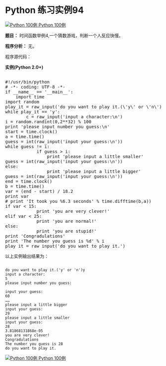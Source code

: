 Python 练习实例94
=============

 [![Python 100例](../images/up.gif)
 Python 100例](python-100-examples.html)


 **题目：** 时间函数举例4,一个猜数游戏，判断一个人反应快慢。

 **程序分析：** 无。

 程序源代码：

  **实例(Python 2.0+)**

 <pre>

#!/usr/bin/python
# -*- coding: UTF-8 -*-
if __name__ == '__main__':
    import time
import random
play_it = raw_input('do you want to play it.(\'y\' or \'n\')')
while play_it == 'y':
        c = raw_input('input a character:\n')
i = random.randint(0,2**32) % 100
print 'please input number you guess:\n'
start = time.clock()
a = time.time()
guess = int(raw_input('input your guess:\n'))
while guess != i:
            if guess > i:
                print 'please input a little smaller'
guess = int(raw_input('input your guess:\n'))
else:
                print 'please input a little bigger'
guess = int(raw_input('input your guess:\n'))
end = time.clock()
b = time.time()
var = (end - start) / 18.2
print var
# print 'It took you %6.3 seconds' % time.difftime(b,a))
if var < 15:
            print 'you are very clever!'
elif var < 25:
            print 'you are normal!'
else:
            print 'you are stupid!'
print 'Congradulations'
print 'The number you guess is %d' % i
play_it = raw_input('do you want to play it.')
</pre>

  以上实例输出结果为：


```

do you want to play it.('y' or 'n')y
input a character:
5
please input number you guess:

input your guess:
60
……
please input a little bigger
input your guess:
29
please input a little smaller
input your guess:
28
3.81868131868e-05
you are very clever!
Congradulations
The number you guess is 28
do you want to play it.

```

 [![Python 100例](../images/up.gif)
 Python 100例](python-100-examples.html)
